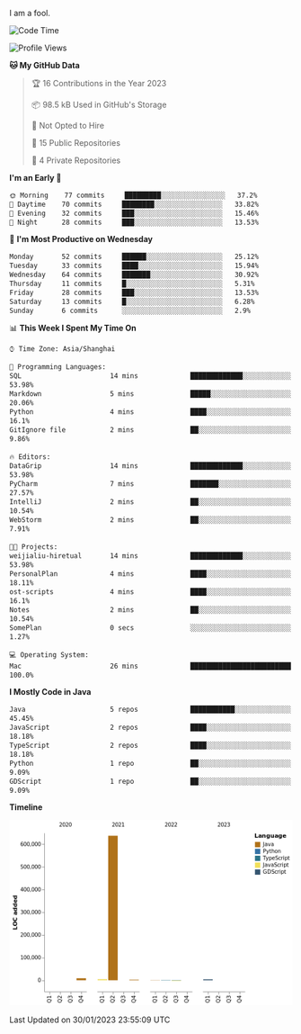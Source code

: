 I am a fool.

<!--START_SECTION:waka-->
![Code Time](http://img.shields.io/badge/Code%20Time-26%20mins-blue)

![Profile Views](http://img.shields.io/badge/Profile%20Views-120-blue)

**🐱 My GitHub Data** 

> 🏆 16 Contributions in the Year 2023
 > 
> 📦 98.5 kB Used in GitHub's Storage 
 > 
> 🚫 Not Opted to Hire
 > 
> 📜 15 Public Repositories 
 > 
> 🔑 4 Private Repositories  
 > 
**I'm an Early 🐤** 

```text
🌞 Morning    77 commits     █████████░░░░░░░░░░░░░░░░   37.2% 
🌆 Daytime    70 commits     ████████░░░░░░░░░░░░░░░░░   33.82% 
🌃 Evening    32 commits     ███░░░░░░░░░░░░░░░░░░░░░░   15.46% 
🌙 Night      28 commits     ███░░░░░░░░░░░░░░░░░░░░░░   13.53%

```
📅 **I'm Most Productive on Wednesday** 

```text
Monday       52 commits     ██████░░░░░░░░░░░░░░░░░░░   25.12% 
Tuesday      33 commits     ████░░░░░░░░░░░░░░░░░░░░░   15.94% 
Wednesday    64 commits     ███████░░░░░░░░░░░░░░░░░░   30.92% 
Thursday     11 commits     █░░░░░░░░░░░░░░░░░░░░░░░░   5.31% 
Friday       28 commits     ███░░░░░░░░░░░░░░░░░░░░░░   13.53% 
Saturday     13 commits     █░░░░░░░░░░░░░░░░░░░░░░░░   6.28% 
Sunday       6 commits      ░░░░░░░░░░░░░░░░░░░░░░░░░   2.9%

```


📊 **This Week I Spent My Time On** 

```text
⌚︎ Time Zone: Asia/Shanghai

💬 Programming Languages: 
SQL                      14 mins             █████████████░░░░░░░░░░░░   53.98% 
Markdown                 5 mins              █████░░░░░░░░░░░░░░░░░░░░   20.06% 
Python                   4 mins              ████░░░░░░░░░░░░░░░░░░░░░   16.1% 
GitIgnore file           2 mins              ██░░░░░░░░░░░░░░░░░░░░░░░   9.86%

🔥 Editors: 
DataGrip                 14 mins             █████████████░░░░░░░░░░░░   53.98% 
PyCharm                  7 mins              ███████░░░░░░░░░░░░░░░░░░   27.57% 
IntelliJ                 2 mins              ██░░░░░░░░░░░░░░░░░░░░░░░   10.54% 
WebStorm                 2 mins              ██░░░░░░░░░░░░░░░░░░░░░░░   7.91%

🐱‍💻 Projects: 
weijialiu-hiretual       14 mins             █████████████░░░░░░░░░░░░   53.98% 
PersonalPlan             4 mins              ████░░░░░░░░░░░░░░░░░░░░░   18.11% 
ost-scripts              4 mins              ████░░░░░░░░░░░░░░░░░░░░░   16.1% 
Notes                    2 mins              ██░░░░░░░░░░░░░░░░░░░░░░░   10.54% 
SomePlan                 0 secs              ░░░░░░░░░░░░░░░░░░░░░░░░░   1.27%

💻 Operating System: 
Mac                      26 mins             █████████████████████████   100.0%

```

**I Mostly Code in Java** 

```text
Java                     5 repos             ███████████░░░░░░░░░░░░░░   45.45% 
JavaScript               2 repos             ████░░░░░░░░░░░░░░░░░░░░░   18.18% 
TypeScript               2 repos             ████░░░░░░░░░░░░░░░░░░░░░   18.18% 
Python                   1 repo              ██░░░░░░░░░░░░░░░░░░░░░░░   9.09% 
GDScript                 1 repo              ██░░░░░░░░░░░░░░░░░░░░░░░   9.09%

```


**Timeline**

![Chart not found](https://raw.githubusercontent.com/VeejaLiu/VeejaLiu/master/charts/bar_graph.png) 


 Last Updated on 30/01/2023 23:55:09 UTC
<!--END_SECTION:waka-->
